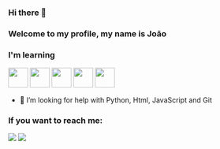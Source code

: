 ### Hi there 👋
### Welcome to my profile, my name is João


### I'm learning

<img src="https://cdn.jsdelivr.net/gh/devicons/devicon/icons/css3/css3-original.svg" width='40' height='40'/> <img src="https://cdn.jsdelivr.net/gh/devicons/devicon/icons/html5/html5-original.svg" width='40' height='40'/> <img src="https://cdn.jsdelivr.net/gh/devicons/devicon/icons/git/git-original.svg" width='40' height='40'/> <img src="https://cdn.jsdelivr.net/gh/devicons/devicon/icons/github/github-original.svg" width='40' height='40'/> <img src="https://cdn.jsdelivr.net/gh/devicons/devicon/icons/python/python-original.svg" weidth='40' height='40'/>
          
          
          
          
          

- 🤔 I’m looking for help with Python, Html, JavaScript and Git


### If you want to reach me:

<a href="https://instagram.com/johnes_v1" target="_blank"><img src="https://img.shields.io/badge/-Instagram-%23E4405F?style=for-the-badge&logo=instagram&logoColor=white" target="_blank"></a> <a href = "jovithor70@gmail.com"><img src="https://img.shields.io/badge/Gmail-D14836?style=for-the-badge&logo=gmail&logoColor=white" target="_blank"></a>


